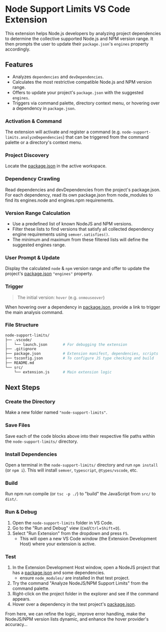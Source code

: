 # Node Support Limits VS Code Extension

This extension helps Node.js developers by analyzing project dependencies to determine the collective supported Node.js and NPM version range. It then prompts the user to update their `package.json`'s `engines` property accordingly.

## Features

- Analyzes `dependencies` and `devDependencies`.
- Calculates the most restrictive compatible Node.js and NPM version range.
- Offers to update your project's `package.json` with the suggested `engines`.
- Triggers via command palette, directory context menu, or hovering over a dependency in `package.json`.

### Activation & Command

The extension will activate and register a command (e.g. `node-support-limits.analyzeDependencies`) that can be triggered from the command palette or a directory's context menu.

### Project Discovery

Locate the [package.json](./package.json) in the active workspace.

### Dependency Crawling

Read dependencies and devDependencies from the project's package.json. For each dependency, read its own package.json from node_modules to find its engines.node and engines.npm requirements.

### Version Range Calculation

- Use a predefined list of known NodeJS and NPM versions.
- Filter these lists to find versions that satisfy all collected dependency engine requirements using `semver.satisfies()`.
- The minimum and maximum from these filtered lists will define the suggested engines range.

### User Prompt & Update

Display the calculated `node` & `npm` version range and offer to update the project's [package.json](./package.json) `"engines"` property.

### Trigger

> The initial version: `hover` (e.g. `onmouseover`)

When hovering over a dependency in [package.json](./package.json), provide a link to trigger the main analysis command.

### File Structure

```sh
node-support-limits/
├── .vscode/
│   └── launch.json       # For debugging the extension
├── .gitignore
├── package.json          # Extension manifest, dependencies, scripts
├── tsconfig.json         # To configure JS type checking and build
├── README.md
└── src/
    └── extension.js      # Main extension logic
```

## Next Steps

### Create the Directory

Make a new folder named `"node-support-limits"`.

### Save Files

Save each of the code blocks above into their respective file paths within the `node-support-limits/` directory.

### Install Dependencies

Open a terminal in the `node-support-limits/` directory and run `npm install` (or `npm i`). This will install `semver`, `typescript`, `@types/vscode`, etc.

### Build

Run npm run compile (or `tsc -p ./`) to "build" the JavaScript from `src/` to `dist/`.

### Run & Debug

1. Open the `node-support-limits` folder in VS Code.
2. Go to the "Run and Debug" view (`Cmd`/`Ctrl`+`Shift`+`D`).
3. Select "Run Extension" from the dropdown and press `F5`.
    - This will open a new VS Code window (the Extension Development Host) where your extension is active.

### Test

1. In the Extension Development Host window, open a NodeJS project that has a [package.json](./package.json) and some dependencies.
    - ensure `node_modules/` are installed in that test project.
2. Try the command "Analyze NodeJS/NPM Support Limits" from the command palette.
3. Right-click on the project folder in the explorer and see if the command appears.
4. Hover over a dependency in the test project's [package.json](./package.json).

From here, we can refine the logic, improve error handling, make the NodeJS/NPM version lists dynamic, and enhance the hover provider's accuracy&hellip;
